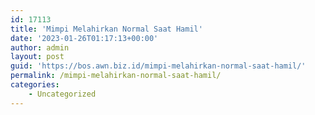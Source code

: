```yaml
---
id: 17113
title: 'Mimpi Melahirkan Normal Saat Hamil'
date: '2023-01-26T01:17:13+00:00'
author: admin
layout: post
guid: 'https://bos.awn.biz.id/mimpi-melahirkan-normal-saat-hamil/'
permalink: /mimpi-melahirkan-normal-saat-hamil/
categories:
    - Uncategorized
---
```


